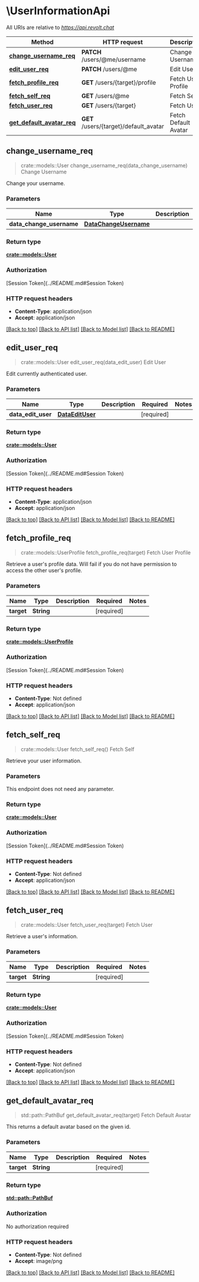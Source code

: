 # \UserInformationApi

All URIs are relative to *https://api.revolt.chat*

Method | HTTP request | Description
------------- | ------------- | -------------
[**change_username_req**](UserInformationApi.md#change_username_req) | **PATCH** /users/@me/username | Change Username
[**edit_user_req**](UserInformationApi.md#edit_user_req) | **PATCH** /users/@me | Edit User
[**fetch_profile_req**](UserInformationApi.md#fetch_profile_req) | **GET** /users/{target}/profile | Fetch User Profile
[**fetch_self_req**](UserInformationApi.md#fetch_self_req) | **GET** /users/@me | Fetch Self
[**fetch_user_req**](UserInformationApi.md#fetch_user_req) | **GET** /users/{target} | Fetch User
[**get_default_avatar_req**](UserInformationApi.md#get_default_avatar_req) | **GET** /users/{target}/default_avatar | Fetch Default Avatar



## change_username_req

> crate::models::User change_username_req(data_change_username)
Change Username

Change your username.

### Parameters


Name | Type | Description  | Required | Notes
------------- | ------------- | ------------- | ------------- | -------------
**data_change_username** | [**DataChangeUsername**](DataChangeUsername.md) |  | [required] |

### Return type

[**crate::models::User**](User.md)

### Authorization

[Session Token](../README.md#Session Token)

### HTTP request headers

- **Content-Type**: application/json
- **Accept**: application/json

[[Back to top]](#) [[Back to API list]](../README.md#documentation-for-api-endpoints) [[Back to Model list]](../README.md#documentation-for-models) [[Back to README]](../README.md)


## edit_user_req

> crate::models::User edit_user_req(data_edit_user)
Edit User

Edit currently authenticated user.

### Parameters


Name | Type | Description  | Required | Notes
------------- | ------------- | ------------- | ------------- | -------------
**data_edit_user** | [**DataEditUser**](DataEditUser.md) |  | [required] |

### Return type

[**crate::models::User**](User.md)

### Authorization

[Session Token](../README.md#Session Token)

### HTTP request headers

- **Content-Type**: application/json
- **Accept**: application/json

[[Back to top]](#) [[Back to API list]](../README.md#documentation-for-api-endpoints) [[Back to Model list]](../README.md#documentation-for-models) [[Back to README]](../README.md)


## fetch_profile_req

> crate::models::UserProfile fetch_profile_req(target)
Fetch User Profile

Retrieve a user's profile data.  Will fail if you do not have permission to access the other user's profile.

### Parameters


Name | Type | Description  | Required | Notes
------------- | ------------- | ------------- | ------------- | -------------
**target** | **String** |  | [required] |

### Return type

[**crate::models::UserProfile**](UserProfile.md)

### Authorization

[Session Token](../README.md#Session Token)

### HTTP request headers

- **Content-Type**: Not defined
- **Accept**: application/json

[[Back to top]](#) [[Back to API list]](../README.md#documentation-for-api-endpoints) [[Back to Model list]](../README.md#documentation-for-models) [[Back to README]](../README.md)


## fetch_self_req

> crate::models::User fetch_self_req()
Fetch Self

Retrieve your user information.

### Parameters

This endpoint does not need any parameter.

### Return type

[**crate::models::User**](User.md)

### Authorization

[Session Token](../README.md#Session Token)

### HTTP request headers

- **Content-Type**: Not defined
- **Accept**: application/json

[[Back to top]](#) [[Back to API list]](../README.md#documentation-for-api-endpoints) [[Back to Model list]](../README.md#documentation-for-models) [[Back to README]](../README.md)


## fetch_user_req

> crate::models::User fetch_user_req(target)
Fetch User

Retrieve a user's information.

### Parameters


Name | Type | Description  | Required | Notes
------------- | ------------- | ------------- | ------------- | -------------
**target** | **String** |  | [required] |

### Return type

[**crate::models::User**](User.md)

### Authorization

[Session Token](../README.md#Session Token)

### HTTP request headers

- **Content-Type**: Not defined
- **Accept**: application/json

[[Back to top]](#) [[Back to API list]](../README.md#documentation-for-api-endpoints) [[Back to Model list]](../README.md#documentation-for-models) [[Back to README]](../README.md)


## get_default_avatar_req

> std::path::PathBuf get_default_avatar_req(target)
Fetch Default Avatar

This returns a default avatar based on the given id.

### Parameters


Name | Type | Description  | Required | Notes
------------- | ------------- | ------------- | ------------- | -------------
**target** | **String** |  | [required] |

### Return type

[**std::path::PathBuf**](std::path::PathBuf.md)

### Authorization

No authorization required

### HTTP request headers

- **Content-Type**: Not defined
- **Accept**: image/png

[[Back to top]](#) [[Back to API list]](../README.md#documentation-for-api-endpoints) [[Back to Model list]](../README.md#documentation-for-models) [[Back to README]](../README.md)


